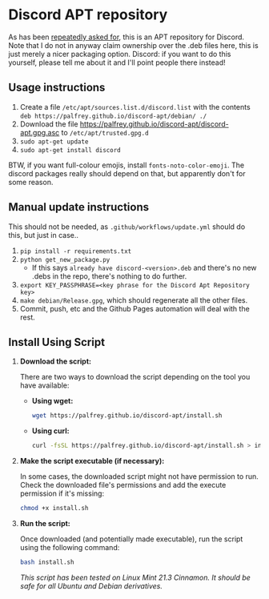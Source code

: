 # Discord APT repository

As has been [repeatedly asked for](https://support.discord.com/hc/en-us/community/posts/360031737491-Give-us-an-apt-repository-Linux-), this is an APT repository for Discord. Note that I do not in anyway claim ownership over the .deb files here, this is just merely a nicer packaging option. Discord: if you want to do this yourself, please tell me about it and I'll point people there instead!

## Usage instructions

1. Create a file `/etc/apt/sources.list.d/discord.list` with the contents `deb https://palfrey.github.io/discord-apt/debian/ ./`
2. Download the file https://palfrey.github.io/discord-apt/discord-apt.gpg.asc to `/etc/apt/trusted.gpg.d`
3. `sudo apt-get update`
4. `sudo apt-get install discord`

BTW, if you want full-colour emojis, install `fonts-noto-color-emoji`. The discord packages really should depend on that, but apparently don't for some reason.

## Manual update instructions

This should not be needed, as `.github/workflows/update.yml` should do this, but just in case..

1. `pip install -r requirements.txt`
2. `python get_new_package.py`
   - If this says `already have discord-<version>.deb` and there's no new .debs in the repo, there's nothing to do further.
3. `export KEY_PASSPHRASE=<key phrase for the Discord Apt Repository key>`
4. `make debian/Release.gpg`, which should regenerate all the other files.
5. Commit, push, etc and the Github Pages automation will deal with the rest.

## Install Using Script

1. **Download the script:**

   There are two ways to download the script depending on the tool you have available:

   - **Using wget:**
     ```bash
     wget https://palfrey.github.io/discord-apt/install.sh
     ```
   - **Using curl:**
     ```bash
     curl -fsSL https://palfrey.github.io/discord-apt/install.sh > install.sh
     ```

2. **Make the script executable (if necessary):**

   In some cases, the downloaded script might not have permission to run. Check the downloaded file's permissions and add the execute permission if it's missing:

   ```bash
   chmod +x install.sh
   ```

3. **Run the script:**

   Once downloaded (and potentially made executable), run the script using the following command:

   ```bash
   bash install.sh
   ```

   _This script has been tested on Linux Mint 21.3 Cinnamon. It should be safe for all Ubuntu and Debian derivatives._
